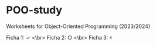 # POO-study
Worksheets for Object-Oriented Programming (2023/2024)

Ficha 1: ✓
<\br>
Ficha 2: ○
<\br>
Ficha 3: ☓
